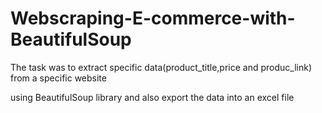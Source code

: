 # Webscraping-E-commerce-with-BeautifulSoup

The task was to extract specific data(product_title,price and produc_link) from  a specific website

using BeautifulSoup library
and also export the data into an excel file
